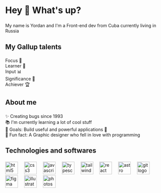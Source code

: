 <h1 align="left">Hey 👋 What's up?</h1>

###

<p align="left">My name is Yordan and I'm a Front-end dev from Cuba currently living in Russia</p>

###

<h2 align="left">My Gallup talents</h2>

###

<p align="left">Focus 🎯<br>Learner 📖<br>Input 📊<br>Significance 🤝<br>Achiever 🏆</p>

###

<h2 align="left">About me</h2>

###

<p align="left">✨ Creating bugs since 1993<br>📚 I'm currently learning a lot of cool stuff<br>🎯 Goals: Build useful and powerful applications 🚀<br>🎲 Fun fact: A Graphic designer who fell in love with programming</p>

###

<h2 align="left">Technologies and softwares</h2>

###

<div align="left">
  <img src="https://cdn.jsdelivr.net/gh/devicons/devicon/icons/html5/html5-original.svg" height="40" alt="html5 logo"  />
  <img width="12" />
  <img src="https://cdn.jsdelivr.net/gh/devicons/devicon/icons/css3/css3-original.svg" height="40" alt="css3 logo"  />
  <img width="12" />
  <img src="https://cdn.jsdelivr.net/gh/devicons/devicon/icons/javascript/javascript-original.svg" height="40" alt="javascript logo"  />
  <img width="12" />
  <img src="https://cdn.simpleicons.org/typescript/3178C6" height="40" alt="typescript logo"  />
  <img width="12" />
  <img src="https://skillicons.dev/icons?i=tailwind" height="40" alt="tailwindcss logo"  />
  <img width="12" />
  <img src="https://cdn.simpleicons.org/react/61DAFB" height="40" alt="react logo"  />
  <img width="12" />
  <img src="https://cdn.simpleicons.org/astro/FF5D01" height=40" alt="astro logo"  />
  <img width="12" />
  <img src="https://cdn.jsdelivr.net/gh/devicons/devicon/icons/git/git-original.svg" height="40" alt="git logo"  />
  <img width="12" />
  <img src="https://cdn.jsdelivr.net/gh/devicons/devicon/icons/figma/figma-original.svg" height="40" alt="figma logo"  />
  <img width="12" />
  <img src="https://cdn.jsdelivr.net/gh/devicons/devicon/icons/illustrator/illustrator-plain.svg" height="40" alt="illustrator logo"  />
  <img width="12" />
  <img src="https://cdn.jsdelivr.net/gh/devicons/devicon/icons/photoshop/photoshop-plain.svg" height="40" alt="photoshop logo"  />
</div>

###
